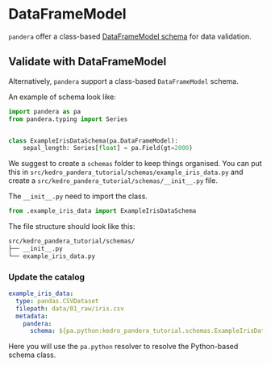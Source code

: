# DataFrameModel
`pandera` offer a class-based [DataFrameModel schema](https://pandera.readthedocs.io/en/stable/dataframe_models.html) for data validation.

## Validate with DataFrameModel

Alternatively, `pandera` support a class-based `DataFrameModel` schema.

An example of schema look like:
```python
import pandera as pa
from pandera.typing import Series


class ExampleIrisDataSchema(pa.DataFrameModel):
    sepal_length: Series[float] = pa.Field(gt=2000)
```

We suggest to create a `schemas` folder to keep things organised. You can put this in `src/kedro_pandera_tutorial/schemas/example_iris_data.py` and create a `src/kedro_pandera_tutorial/schemas/__init__.py` file.

The `__init__.py` need to import the class.

```python
from .example_iris_data import ExampleIrisDataSchema
```

The file structure should look like this:
```bash
src/kedro_pandera_tutorial/schemas/
├── __init__.py
└── example_iris_data.py
```

### Update the catalog
```yaml
example_iris_data:
  type: pandas.CSVDataset
  filepath: data/01_raw/iris.csv
  metadata:
    pandera:
      schema: ${pa.python:kedro_pandera_tutorial.schemas.ExampleIrisDataSchema}
```

Here you will use the `pa.python` resolver to resolve the Python-based schema class.
